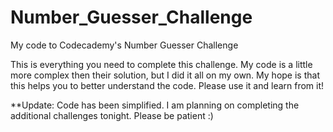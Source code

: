 # Number_Guesser_Challenge
My code to Codecademy's Number Guesser Challenge

This is everything you need to complete this challenge. My code is a little more complex then their solution, but I did it all on my own. My hope is that this helps
you to better understand the code. Please use it and learn from it!

**Update: Code has been simplified. I am planning on completing the additional challenges tonight. Please be patient :)
